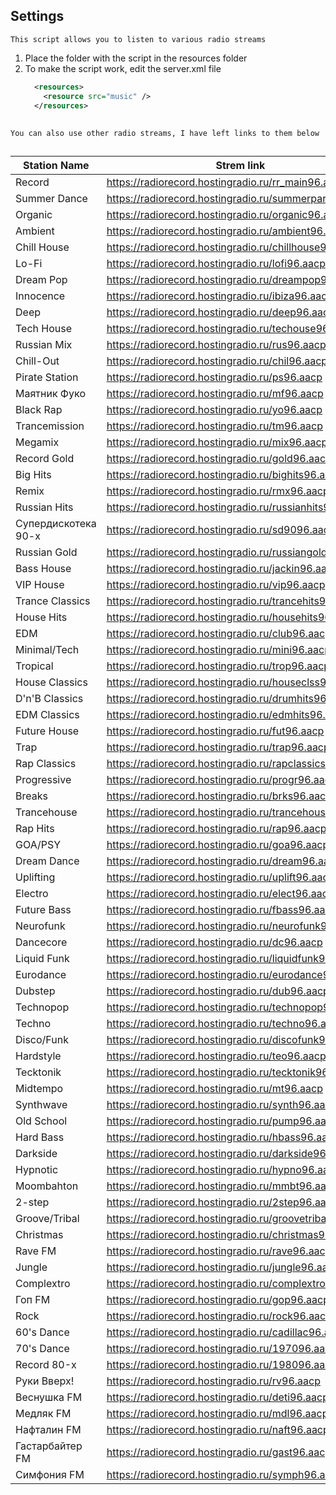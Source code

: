 ## Settings
```Text
This script allows you to listen to various radio streams
```
 1. Place the folder with the script in the resources folder
 2. To make the script work, edit the server.xml file
    ```Xml
      <resources>
  		<resource src="music" />
  	  </resources>
    ```
##

```Text
You can also use other radio streams, I have left links to them below
```

##

| Station Name  | Strem link |
| ------------- | ------------- |
|Record	| https://radiorecord.hostingradio.ru/rr_main96.aacp  |
|Summer Dance	| https://radiorecord.hostingradio.ru/summerparty96.aacp  |
|Organic	| https://radiorecord.hostingradio.ru/organic96.aacp  |
|Ambient	| https://radiorecord.hostingradio.ru/ambient96.aacp  |
|Chill House	| https://radiorecord.hostingradio.ru/chillhouse96.aacp  |
|Lo-Fi	| https://radiorecord.hostingradio.ru/lofi96.aacp  |
|Dream Pop	| https://radiorecord.hostingradio.ru/dreampop96.aacp  |
|Innocence	| https://radiorecord.hostingradio.ru/ibiza96.aacp  |
|Deep	| https://radiorecord.hostingradio.ru/deep96.aacp  |
|Tech House	| https://radiorecord.hostingradio.ru/techouse96.aacp  |
|Russian Mix	| https://radiorecord.hostingradio.ru/rus96.aacp  |
|Chill-Out	| https://radiorecord.hostingradio.ru/chil96.aacp  |
|Pirate Station	| https://radiorecord.hostingradio.ru/ps96.aacp  |
|Маятник Фуко	| https://radiorecord.hostingradio.ru/mf96.aacp  |
|Black Rap	| https://radiorecord.hostingradio.ru/yo96.aacp  |
|Trancemission	| https://radiorecord.hostingradio.ru/tm96.aacp  |
|Megamix	| https://radiorecord.hostingradio.ru/mix96.aacp  |
|Record Gold	| https://radiorecord.hostingradio.ru/gold96.aacp  |
|Big Hits	| https://radiorecord.hostingradio.ru/bighits96.aacp  |
|Remix	| https://radiorecord.hostingradio.ru/rmx96.aacp  |
|Russian Hits	| https://radiorecord.hostingradio.ru/russianhits96.aacp  |
|Супердискотека 90-х	| https://radiorecord.hostingradio.ru/sd9096.aacp  |
|Russian Gold	| https://radiorecord.hostingradio.ru/russiangold96.aacp  |
|Bass House	| https://radiorecord.hostingradio.ru/jackin96.aacp  |
|VIP House	| https://radiorecord.hostingradio.ru/vip96.aacp  |
|Trance Classics	| https://radiorecord.hostingradio.ru/trancehits96.aacp  |
|House Hits	| https://radiorecord.hostingradio.ru/househits96.aacp  |
|EDM	| https://radiorecord.hostingradio.ru/club96.aacp  |
|Minimal/Tech	| https://radiorecord.hostingradio.ru/mini96.aacp  |
|Tropical	| https://radiorecord.hostingradio.ru/trop96.aacp  |
|House Classics	| https://radiorecord.hostingradio.ru/houseclss96.aacp  |
|D'n'B Classics	| https://radiorecord.hostingradio.ru/drumhits96.aacp  |
|EDM Classics	| https://radiorecord.hostingradio.ru/edmhits96.aacp  |
|Future House	| https://radiorecord.hostingradio.ru/fut96.aacp  |
|Trap	| https://radiorecord.hostingradio.ru/trap96.aacp  |
|Rap Classics	| https://radiorecord.hostingradio.ru/rapclassics96.aacp  |
|Progressive	| https://radiorecord.hostingradio.ru/progr96.aacp  |
|Breaks	| https://radiorecord.hostingradio.ru/brks96.aacp  |
|Trancehouse	| https://radiorecord.hostingradio.ru/trancehouse96.aacp  |
|Rap Hits	| https://radiorecord.hostingradio.ru/rap96.aacp  |
|GOA/PSY	| https://radiorecord.hostingradio.ru/goa96.aacp  |
|Dream Dance	| https://radiorecord.hostingradio.ru/dream96.aacp  |
|Uplifting	| https://radiorecord.hostingradio.ru/uplift96.aacp  |
|Electro	| https://radiorecord.hostingradio.ru/elect96.aacp  |
|Future Bass	| https://radiorecord.hostingradio.ru/fbass96.aacp  |
|Neurofunk	| https://radiorecord.hostingradio.ru/neurofunk96.aacp  |
|Dancecore	| https://radiorecord.hostingradio.ru/dc96.aacp  |
|Liquid Funk	| https://radiorecord.hostingradio.ru/liquidfunk96.aacp  |
|Eurodance	| https://radiorecord.hostingradio.ru/eurodance96.aacp  |
|Dubstep	| https://radiorecord.hostingradio.ru/dub96.aacp  |
|Technopop	| https://radiorecord.hostingradio.ru/technopop96.aacp  |
|Techno	| https://radiorecord.hostingradio.ru/techno96.aacp  |
|Disco/Funk	| https://radiorecord.hostingradio.ru/discofunk96.aacp  |
|Hardstyle	| https://radiorecord.hostingradio.ru/teo96.aacp  |
|Tecktonik	| https://radiorecord.hostingradio.ru/tecktonik96.aacp  |
|Midtempo	| https://radiorecord.hostingradio.ru/mt96.aacp  |
|Synthwave	| https://radiorecord.hostingradio.ru/synth96.aacp  |
|Old School	| https://radiorecord.hostingradio.ru/pump96.aacp  |
|Hard Bass	| https://radiorecord.hostingradio.ru/hbass96.aacp  |
|Darkside	| https://radiorecord.hostingradio.ru/darkside96.aacp  |
|Hypnotic	| https://radiorecord.hostingradio.ru/hypno96.aacp  |
|Moombahton	| https://radiorecord.hostingradio.ru/mmbt96.aacp  |
|2-step	| https://radiorecord.hostingradio.ru/2step96.aacp  |
|Groove/Tribal	| https://radiorecord.hostingradio.ru/groovetribal96.aacp  |
|Christmas	| https://radiorecord.hostingradio.ru/christmas96.aacp  |
|Rave FM	| https://radiorecord.hostingradio.ru/rave96.aacp  |
|Jungle	| https://radiorecord.hostingradio.ru/jungle96.aacp  |
|Complextro	| https://radiorecord.hostingradio.ru/complextro96.aacp  |
|Гоп FM	| https://radiorecord.hostingradio.ru/gop96.aacp  |
|Rock	| https://radiorecord.hostingradio.ru/rock96.aacp  |
|60's Dance	| https://radiorecord.hostingradio.ru/cadillac96.aacp  |
|70's Dance	| https://radiorecord.hostingradio.ru/197096.aacp  |
|Record 80-х	| https://radiorecord.hostingradio.ru/198096.aacp  |
|Руки Вверх!	| https://radiorecord.hostingradio.ru/rv96.aacp  |
|Веснушка FM	| https://radiorecord.hostingradio.ru/deti96.aacp  |
|Медляк FM	| https://radiorecord.hostingradio.ru/mdl96.aacp  |
|Нафталин FM	| https://radiorecord.hostingradio.ru/naft96.aacp  |
|Гастарбайтер FM	| https://radiorecord.hostingradio.ru/gast96.aacp  |
|Симфония FM	| https://radiorecord.hostingradio.ru/symph96.aacp  |
